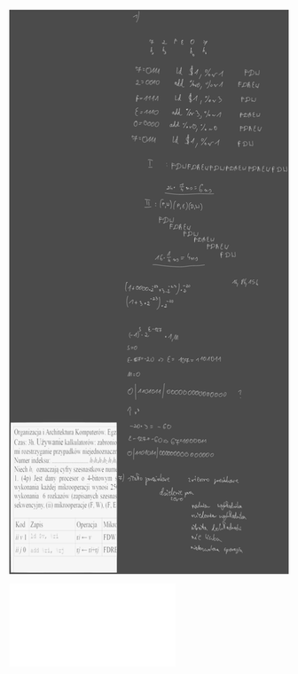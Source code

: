 ![](Notatki/Semestr%204/Organizacja%20i%20architektura%20komputerów/Wykłady/Kolokwium/Drawing%202024-06-16%2017.48.53.excalidraw.svg)

![](Notatki/Semestr%204/Organizacja%20i%20architektura%20komputerów/Wykłady/Kolokwium/egzamin_OiAK.pdf)